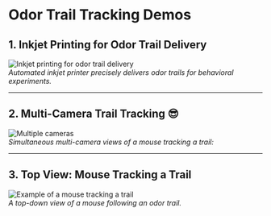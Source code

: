 # Odor Trail Tracking Demos

## 1. Inkjet Printing for Odor Trail Delivery
![Inkjet printing for odor trail delivery](data/Printer_video.gif)  
*Automated inkjet printer precisely delivers odor trails for behavioral experiments.*

---

## 2. Multi-Camera Trail Tracking 😎
![Multiple cameras](data/Trailtracking_3views.gif)  
*Simultaneous multi-camera views of a mouse tracking a trail:*

---

## 3. Top View: Mouse Tracking a Trail
![Example of a mouse tracking a trail](data/Trailtracking_top1_c.gif)  
*A top-down view of a mouse following an odor trail.*
